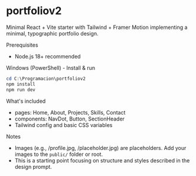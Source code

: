 # portfoliov2

Minimal React + Vite starter with Tailwind + Framer Motion implementing a minimal, typographic portfolio design.

Prerequisites

- Node.js 18+ recommended

Windows (PowerShell) - Install & run

```powershell
cd C:\Programacion\portfoliov2
npm install
npm run dev
```

What's included

- pages: Home, About, Projects, Skills, Contact
- components: NavDot, Button, SectionHeader
- Tailwind config and basic CSS variables

Notes

- Images (e.g., /profile.jpg, /placeholder.jpg) are placeholders. Add your images to the `public/` folder or root.
- This is a starting point focusing on structure and styles described in the design prompt.
